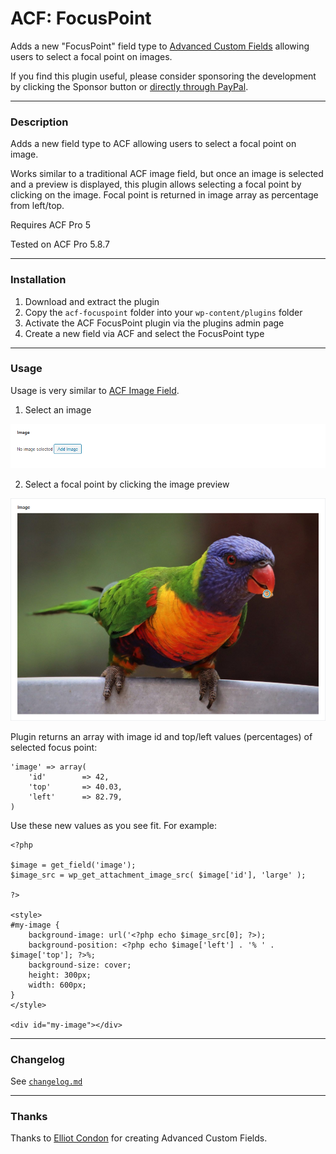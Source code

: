 # ACF: FocusPoint

Adds a new "FocusPoint" field type to [Advanced Custom Fields](https://www.advancedcustomfields.com/) allowing users to select a focal point on images.

If you find this plugin useful, please consider sponsoring the development by clicking the Sponsor button or [directly through PayPal](https://paypal.me/ooksanen/5eur).

-----------------------

### Description

Adds a new field type to ACF allowing users to select a focal point on image.

Works similar to a traditional ACF image field, but once an image is selected and a preview is displayed, this plugin allows selecting a focal point by clicking on the image. Focal point is returned in image array as percentage from left/top.

Requires ACF Pro 5

Tested on ACF Pro 5.8.7

-----------------------

### Installation

1. Download and extract the plugin
2. Copy the `acf-focuspoint` folder into your `wp-content/plugins` folder
3. Activate the ACF FocusPoint plugin via the plugins admin page
4. Create a new field via ACF and select the FocusPoint type

-----------------------

### Usage

Usage is very similar to [ACF Image Field](http://www.advancedcustomfields.com/resources/image/). 

1. Select an image

![Screenshot 1](screenshots/screenshot1.png)

2. Select a focal point by clicking the image preview

![Screenshot 2](screenshots/screenshot2.png)

Plugin returns an array with image id and top/left values (percentages) of selected focus point:

```
'image' => array(
	'id'		=> 42,
	'top'  		=> 40.03,
	'left' 		=> 82.79,
)
```
Use these new values as you see fit. For example:

```
<?php 

$image = get_field('image'); 
$image_src = wp_get_attachment_image_src( $image['id'], 'large' );

?>

<style>
#my-image {
	background-image: url('<?php echo $image_src[0]; ?>);
	background-position: <?php echo $image['left'] . '% ' . $image['top']; ?>%;
	background-size: cover;
	height: 300px;
	width: 600px;
}
</style>

<div id="my-image"></div>
```

-----------------------

### Changelog

See [`changelog.md`](https://github.com/ooksanen/acf-focuspoint/blob/master/changelog.md)

-----------------------

### Thanks

Thanks to [Elliot Condon](http://www.elliotcondon.com/) for creating Advanced Custom Fields.
